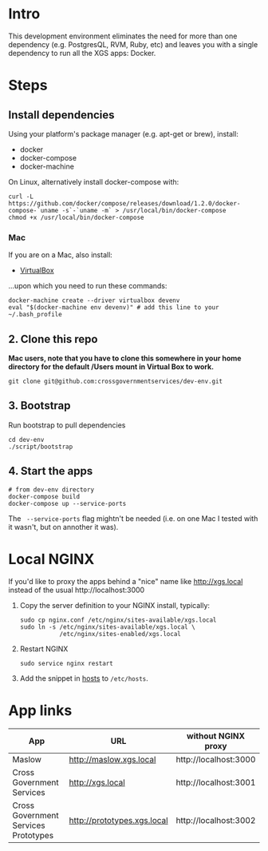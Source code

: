 # Intro

This development environment eliminates the need for more than one dependency (e.g. PostgresQL, RVM, Ruby, etc) and leaves you with a single dependency to run all the XGS apps: Docker.

# Steps


## Install dependencies

Using your platform's package manager (e.g. apt-get or brew), install:

- docker
- docker-compose
- docker-machine


On Linux, alternatively install docker-compose with:

    curl -L https://github.com/docker/compose/releases/download/1.2.0/docker-compose-`uname -s`-`uname -m` > /usr/local/bin/docker-compose
    chmod +x /usr/local/bin/docker-compose

### Mac

If you are on a Mac, also install:

- [VirtualBox](https://www.virtualbox.org/)

...upon which you need to run these commands:

    docker-machine create --driver virtualbox devenv
    eval "$(docker-machine env devenv)" # add this line to your ~/.bash_profile

## 2. Clone this repo

**Mac users, note that you have to clone this somewhere in your home directory for the default /Users mount in Virtual Box to work.**

    git clone git@github.com:crossgovernmentservices/dev-env.git

## 3. Bootstrap

Run bootstrap to pull dependencies

    cd dev-env
    ./script/bootstrap

## 4. Start the apps 

    # from dev-env directory
    docker-compose build
    docker-compose up --service-ports

The ``` --service-ports``` flag mightn't be needed (i.e. on one Mac I tested with it wasn't, but on annother it was).

# Local NGINX

If you'd like to proxy the apps  behind a "nice" name like http://xgs.local instead of the usual http://localhost:3000

1. Copy the server definition to your NGINX install, typically:

    ```
    sudo cp nginx.conf /etc/nginx/sites-available/xgs.local
    sudo ln -s /etc/nginx/sites-available/xgs.local \
               /etc/nginx/sites-enabled/xgs.local
    ```
2. Restart NGINX

    ```
    sudo service nginx restart
    ```

3. Add the snippet in [hosts](./hosts) to ```/etc/hosts```.

# App links 

| App | URL | without NGINX proxy |
| --- | --- | ------------------- |
| Maslow | http://maslow.xgs.local | http://localhost:3000 |
| Cross Government Services | http://xgs.local|http://localhost:3001 |
| Cross Government Services Prototypes | http://prototypes.xgs.local | http://localhost:3002 |
